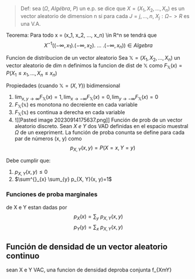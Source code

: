  > Def: sea ($\Omega, \ Algébra, \ P$) un e.p. se dice que $X=(X_{1}, X_{2},\dots,  X_{n})$ es un vector aleatorio de dimension n si para cada $J =j,...,n$,  $X_j: \Omega->R$ es una V.A.
 
 Teorema: Para todo x = (x_1, x_2, ..., x_n) \in R^n se tendrá que 
 $$X^{-1}((-\infty, x_{1}).(-\infty, x_{2}). \ \dots \ . (-\infty, x_{n})) \in Algebra$$

Funcion de distribucion de un vector aleatorio 
Sea $\mathbb{X}=(X_{1}, X_{2},\dots,  X_{n})$ un vector aleatorio de dim n definimos la funcion de dist de $\mathbb{X}$ como 
$F_{\mathbb{X}}(x)= P(X_{1}\leq x_{1}, \dots, X_{n}\leq x_{n})$

Propiedades (cuando $\mathbb{X}=(X,Y)$) bidimensional
1. $\lim_{  x, y \to \infty }F_{{\mathbb{X}}}(x)=1, \lim_{  x \to -\infty }F_{\mathbb{X}}(x)=0, \lim_{  y \to -\infty }F_{\mathbb{X}}(x)=0$
2. $F_{\mathbb{X}}(\mathbb{x})$ es monotona no decreiente en cada variable
3. $F_{\mathbb{X}}(\mathbb{x})$ es continua a derecha en cada variable
4. ![[Pasted image 20230914175637.png]]
Función de prob de un vector aleatorio discreto.
Sean $X \ e \ Y$ dos VAD definidas en el espacio muestral $\Omega$ de un exepriment. La función de proba conunta se define para cada par de números (x, y) como 
$$p_{X, Y}(x, y)=P(X=x, Y=y)$$

Debe cumplir que: 
1. $p_{X, Y}(x, y) \leq 0$
2. $\sum^{}_{x} \sum_{y} p_{X, Y}(x, y)=1$


### Funciones de proba marginales
de X e Y estan dadas por
$$p_{X}(x)= \sum_{y}\ p_{X, Y}(x,y)$$
$$p_{Y}(y)=\sum_{x}\ p_{X, Y}(x, y)$$

## Función de densidad de un vector aleatorio continuo
sean X e Y VAC, una funcion de densidad deproba conjunta  f_{XmY}